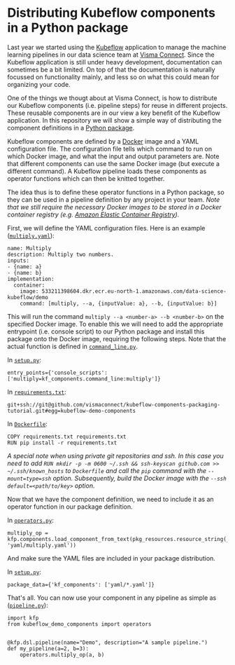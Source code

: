 # Distributing Kubeflow components in a Python package

Last year we started using the [Kubeflow](https://www.kubeflow.org/) application to manage
the machine learning pipelines in our data science team at [Visma Connect](https://vismaconnect.nl/).
Since the Kubeflow application is still under heavy development, documentation
can sometimes be a bit limited. On top of that the documentation is naturally
focussed on functionality mainly, and less so on what this
could mean for organizing your code.

One of the things we thougt about at Visma Connect, is how to distribute our
Kubeflow components (i.e. pipeline steps) for reuse in different projects. These
reusable components are in our view a key
benefit of the Kubeflow application. In this repository we will show a simple way
of distributing the component definitions in a [Python package](https://packaging.python.org/).

Kubeflow components are defined by a [Docker](https://www.docker.com/) image and a YAML configuration file.
The configuration file tells which command to run on which Docker image, and what the
input and output parameters are. Note that different components can use the same
Docker image (but execute a different command). A Kubeflow pipeline loads these components as operator functions which can then
be knitted together.

The idea thus is to define these operator functions in
a Python package, so they can be used in a pipeline definition by any project
in your team. *Note that we still require the necessary Docker images to be stored
in a Docker container registry (e.g. [Amazon Elastic Container Registry](https://aws.amazon.com/ecr/)).*

First, we will define the YAML configuration files. Here is an example ([`multiply.yaml`](kf_components/yaml/multiply.yaml)):
```
name: Multiply
description: Multiply two numbers.
inputs:
- {name: a}
- {name: b}
implementation:
  container:
    image: 533211398604.dkr.ecr.eu-north-1.amazonaws.com/data-science-kubeflow/demo
    command: [multiply, --a, {inputValue: a}, --b, {inputValue: b}]
```
This will run the command `multiply --a <number-a> --b <number-b>`
on the specified Docker image. To enable this we will need to add the appropriate entrypoint
(i.e. console script) to our Python package and install this package onto the Docker image,
requiring the following steps. Note that the actual function is defined in [`command_line.py`](kf_components/command_line.py).

In [`setup.py`](setup.py):
```
entry_points={'console_scripts': ['multiply=kf_components.command_line:multiply']}
```
In [`requirements.txt`](requirements.txt`):
```
git+ssh://git@github.com/vismaconnect/kubeflow-components-packaging-tutorial.git#egg=kubeflow-demo-components
```
In [`Dockerfile`](Dockerfile):
```
COPY requirements.txt requirements.txt
RUN pip install -r requirements.txt
```
*A special note when using private git repositories and ssh. In this case you need to
add
`RUN mkdir -p -m 0600 ~/.ssh && ssh-keyscan github.com >> ~/.ssh/known_hosts` to
`Dockerfile` and call the `pip` command with the `--mount=type=ssh` option. Subsequently, build the Docker image
with the `--ssh default=<path/to/key>` option.*

Now that we have the component definition, we need to include it as an operator
function in our package definition.

In [`operators.py`](kf_components/operators.py):
```
multiply_op = kfp.components.load_component_from_text(pkg_resources.resource_string(__name__, 'yaml/multiply.yaml'))
```
And make sure the YAML files are included in your package distribution.

In [`setup.py`](setup.py):
```
package_data={'kf_components': ['yaml/*.yaml']}
```
That's all. You can now use your component in any pipeline as simple as ([`pipeline.py`](pipeline.py)):
```
import kfp
from kubeflow_demo_components import operators


@kfp.dsl.pipeline(name="Demo", description="A sample pipeline.")
def my_pipeline(a=2, b=3):
    operators.multiply_op(a, b)
```
